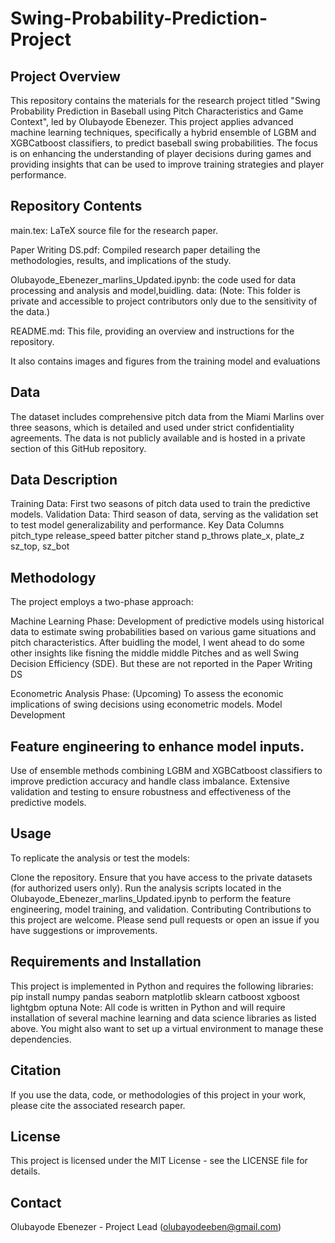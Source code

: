 # Swing-Probability-Prediction-Project

## Project Overview
This repository contains the materials for the research project titled "Swing Probability Prediction in Baseball using Pitch Characteristics and Game Context", led by Olubayode Ebenezer. This project applies advanced machine learning techniques, specifically a hybrid ensemble of LGBM and XGBCatboost classifiers, to predict baseball swing probabilities. The focus is on enhancing the understanding of player decisions during games and providing insights that can be used to improve training strategies and player performance.

## Repository Contents
main.tex: LaTeX source file for the research paper.

Paper Writing DS.pdf: Compiled research paper detailing the methodologies, results, and implications of the study.

Olubayode_Ebenezer_marlins_Updated.ipynb:  the code used for data processing and analysis and model,buidling. 
data: (Note: This folder is private and accessible to project contributors only due to the sensitivity of the data.)

README.md: This file, providing an overview and instructions for the repository.

It also contains images and figures from the training model and evaluations
## Data
The dataset includes comprehensive pitch data from the Miami Marlins over three seasons, which is detailed and used under strict confidentiality agreements. The data is not publicly available and is hosted in a private section of this GitHub repository.

## Data Description
Training Data: First two seasons of pitch data used to train the predictive models.
Validation Data: Third season of data, serving as the validation set to test model generalizability and performance.
Key Data Columns
pitch_type
release_speed
batter
pitcher
stand
p_throws
plate_x, plate_z
sz_top, sz_bot

## Methodology
The project employs a two-phase approach:

Machine Learning Phase: Development of predictive models using historical data to estimate swing probabilities based on various game situations and pitch characteristics. After buidling the model, I went ahead to do some other insights like fisning the middle middle Pitches and as well Swing Decision Efficiency (SDE). But these are not reported in the Paper Writing DS

Econometric Analysis Phase: (Upcoming) To assess the economic implications of swing decisions using econometric models.
Model Development

## Feature engineering to enhance model inputs.
Use of ensemble methods combining LGBM and XGBCatboost classifiers to improve prediction accuracy and handle class imbalance.
Extensive validation and testing to ensure robustness and effectiveness of the predictive models.

## Usage
To replicate the analysis or test the models:

Clone the repository.
Ensure that you have access to the private datasets (for authorized users only).
Run the analysis scripts located in the Olubayode_Ebenezer_marlins_Updated.ipynb to perform the feature engineering, model training, and validation.
Contributing
Contributions to this project are welcome. Please send pull requests or open an issue if you have suggestions or improvements.

## Requirements and Installation
This project is implemented in Python and requires the following libraries:
pip install numpy pandas seaborn matplotlib sklearn catboost xgboost lightgbm optuna
Note: All code is written in Python and will require installation of several machine learning and data science libraries as listed above. You might also want to set up a virtual environment to manage these dependencies.


## Citation
If you use the data, code, or methodologies of this project in your work, please cite the associated research paper.

## License
This project is licensed under the MIT License - see the LICENSE file for details.

## Contact
Olubayode Ebenezer - Project Lead (olubayodeeben@gmail.com)
